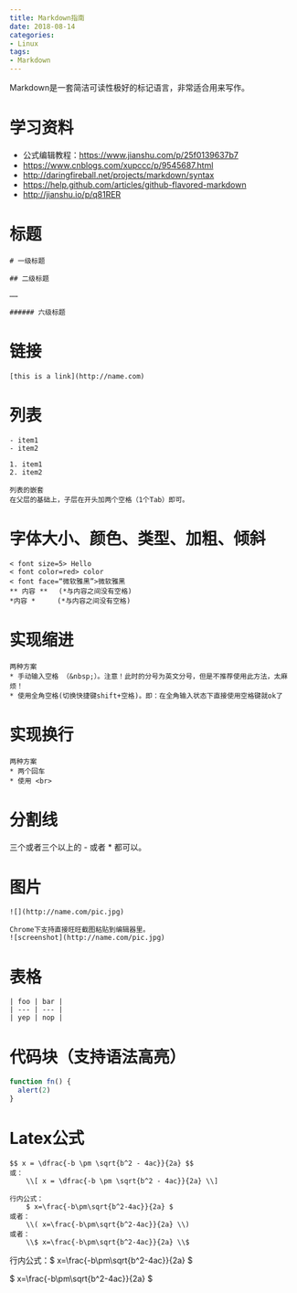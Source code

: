 ```yaml
---
title: Markdown指南
date: 2018-08-14
categories:
- Linux
tags:
- Markdown
---
```


Markdown是一套简洁可读性极好的标记语言，非常适合用来写作。

<!-- more -->

# 学习资料
* 公式编辑教程：https://www.jianshu.com/p/25f0139637b7
* https://www.cnblogs.com/xupccc/p/9545687.html
* http://daringfireball.net/projects/markdown/syntax
* https://help.github.com/articles/github-flavored-markdown
* http://jianshu.io/p/q81RER

# 标题
```
# 一级标题

## 二级标题

……

###### 六级标题
```

# 链接
```
[this is a link](http://name.com)
```

# 列表
```
- item1
- item2

1. item1
2. item2

列表的嵌套
在父层的基础上，子层在开头加两个空格（1个Tab）即可。
```

# 字体大小、颜色、类型、加粗、倾斜
```
< font size=5> Hello
< font color=red> color
< font face=“微软雅黑”>微软雅黑
** 内容 ** 　(*与内容之间没有空格)
*内容 * 　　 (*与内容之间没有空格)
```

# 实现缩进
```
两种方案
* 手动输入空格 （&nbsp;）。注意！此时的分号为英文分号，但是不推荐使用此方法，太麻烦！
* 使用全角空格(切换快捷键shift+空格)。即：在全角输入状态下直接使用空格键就ok了
```

# 实现换行
```
两种方案
* 两个回车
* 使用 <br>
```

# 分割线
三个或者三个以上的 - 或者 * 都可以。

# 图片
```
![](http://name.com/pic.jpg)

Chrome下支持直接旺旺截图粘贴到编辑器里。
![screenshot](http://name.com/pic.jpg)
```

# 表格
```
| foo | bar |
| --- | --- |
| yep | nop |
```

# 代码块（支持语法高亮）
```js
function fn() {
  alert(2)
}
```

# Latex公式
```
$$ x = \dfrac{-b \pm \sqrt{b^2 - 4ac}}{2a} $$
或：
    \\[ x = \dfrac{-b \pm \sqrt{b^2 - 4ac}}{2a} \\]

行内公式：
    $ x=\frac{-b\pm\sqrt{b^2-4ac}}{2a} $
或者：
    \\( x=\frac{-b\pm\sqrt{b^2-4ac}}{2a} \\)
或者：
    \\$ x=\frac{-b\pm\sqrt{b^2-4ac}}{2a} \\$
```

行内公式：\$ x=\frac{-b\pm\sqrt{b^2-4ac}}{2a} \$

$ x=\frac{-b\pm\sqrt{b^2-4ac}}{2a} $
